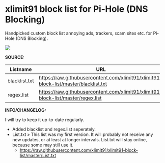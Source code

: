 # xlimit91 block list for Pi-Hole (DNS Blocking)
Handpicked custom block list annoying ads, trackers, scam sites etc. for Pi-Hole (DNS Blocking).

![](https://raw.githubusercontent.com/xlimit91/xlimit91-block-list/master/img/xlimit91-pihole-blocklist-github-banner-2.jpg)

**SOURCE:**

|Listname|URL|
|--|--|
|blacklist.txt|https://raw.githubusercontent.com/xlimit91/xlimit91-block-list/master/blacklist.txt|
|regex.list|https://raw.githubusercontent.com/xlimit91/xlimit91-block-list/master/regex.list|

**INFO/CHANGELOG:**

I will try to keep it up-to-date regularly.

- Added blacklist and regex.list seperately.
- List.txt » This list was my first version. It will probably not receive any new updates, or at least at longer intervals. List.txt will stay online, because some may still use it.
	- https://raw.githubusercontent.com/xlimit91/xlimit91-block-list/master/List.txt
